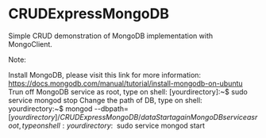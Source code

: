 # CRUDExpressMongoDB

Simple CRUD demonstration of MongoDB implementation with MongoClient.

Note:

Install MongoDB, please visit this link for more information: https://docs.mongodb.com/manual/tutorial/install-mongodb-on-ubuntu
Trun off MongoDB service as root, type on shell: [yourdirectory]:~$ sudo service mongod stop
Change the path of DB, type on shell: yourdirectory:~$ mongod --dbpath=[$yourdirectory]/CRUDExpressMongoDB/data
Start again MongoDB service as root, type on shell: yourdirectory:~$ sudo service mongod start
